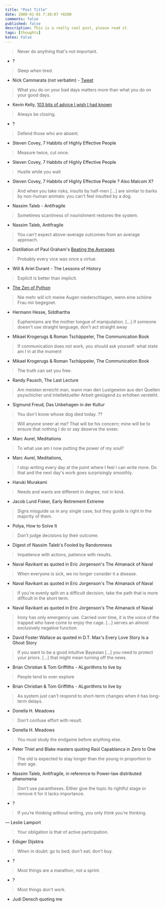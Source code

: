 ```yaml
---
title: "Post Title"
date: 2000-01-01 7:38:07 +0200
comments: false
published: false
description: This is a really cool post, please read it.
tags: [thoughts]
katex: False
---
```


> Never do anything that's not important.
- ?

> Sleep when tired.
- Nick Cammarata (not verbatim) - [Tweet](https://twitter.com/nickcammarata/status/1328335453309657088?s=20&t=_-zlXTCAvfvC467uvog7lw)


> What you do on your bad days matters more than what you do on your good days.
- Kevin Kelly, [103 bits of advice I wish I had known](https://kk.org/thetechnium/103-bits-of-advice-i-wish-i-had-known/)

> Always be closing.
- ?

> Defend those who are absent.
- Steven Covey, 7 Habbits of Highly Effective People

> Measure twice, cut once.
- Steven Covey, 7 Habbits of Highly Effective People

> Hustle while you wait
- Steven Covey, 7 Habbits of Highly Effective People
? Also Malcom X?

> And when you take risks, insults by half-men [...] are similar to barks by non-human animals: you can't feel insulted by a dog.
- Nassim Taleb - Antifragile

> Sometimes scantiness of nourishment restores the system.
- Nassim Taleb, Antifragile

> You can't expect above-average outcomes from an average approach.
- Distillation of Paul Graham's [Beating the Averages](http://www.paulgraham.com/avg.html)


> Probably every vice was once a virtue.
- Will & Ariel Durant - The Lessons of History

> Explicit is better than implicit.
- [The Zen of Python](https://peps.python.org/pep-0020/)

> Nie mehr will ich meine Augen niederschlagen, wenn eine schöne Frau mir begegnet.
- Hermann Hesse, Siddhartha

> Euphemisms are the mother tongue of manipulation.  [...] if someone doesn't use straight language, don't act straight away
- Mikael Krogerugs & Roman Tschäppeler, The Communication Book

> If communication does not work, you should ask yourself: what state am I in at the moment
- Mikael Krogerugs & Roman Tschäppeler, The Communication Book

> The truth can set you free.
- Randy Pausch, The Last Lecture

> Am meisten erreicht man, wann man den Lustgewinn aus den Quellen psyschicher und intellektueller Arbeit genügend zu erhöhen versteht.
- Sigmund Freud, Das Unbehagen in der Kultur

> You don't know whose dog died today.
??

> Will anyone sneer at me? That will be his concern; mine will be to ensure that nothing I do or say deserve the sneer.
- Marc Aurel, Meditations

> To what use am I now putting the power of my soul?
- Marc Aurel, Meditations,

> I stop writing every day at the point where I feel I can write more. Do that and the next day's work goes surprisingly smoothly.
- Haruki Murakami

> Needs and wants are different in degree, not in kind.
- Jacob Lund Fisker, Early Retirement Extreme

> Signs misguide us in any single case, but they guide is right in the majority of them.
- Polya, How to Solve It

> Don't judge decisions by their outcome.
- Digest of Nassim Taleb's Fooled by Randomness

> Impatience with actions, patience with results.
- Naval Ravikant as quoted in Eric Jorgenson's The Almanack of Naval

> When everyone is sick, we no longer consider it a disease.
- Naval Ravikant as quoted in Eric Jorgenson's The Almanack of Naval

> If you're evenly split on a difficult decision, take the path that is more difficult in the short term.
- Naval Ravikant as quoted in Eric Jorgenson's The Almanack of Naval

> Irony has only emergency use. Carried over time, it is the voice of the trapped who have come to enjoy the cage. [...] serves an almost exclusively negative function.
- David Foster Wallace as quoted in D.T. Max's Every Love Story Is a Ghost Story

> If you want to be a good intuitive Bayesian [...] you need to protect your priors. [...] that might mean turning off the news.
- Brian Christian & Tom Griffiths - ALgorithms to live by

> People tend to over-explore
- Brian Christian & Tom Griffiths - ALgorithms to live by

> As system just can't respond to short-term changes when it has long-term delays.
- Donella H. Meadows

> Don't confuse effort with result.
- Donella H. Meadows

> You must study the endgame before anything else.
- Peter Thiel and Blake masters quoting Raùl Capablanca in Zero to One

> The old is expected to stay longer than the young in proportion to their age. 
- Nassim Taleb, Antifragile, in reference to Power-law distributed phenomena

> Don't use parantheses. Either give the topic its rightful stage or remove it for it lacks importance.
- ?

> If you’re thinking without writing, you only think you’re thinking.

— Leslie Lamport

> Your obligation is that of active participation.

- Edsger Dijsktra

> When in doubt: go to bed; don't eat; don't buy.
- ?

> Most things are a marathon, not a sprint.
- ?

> Most things don't work.
- Judi Densch quoting me

